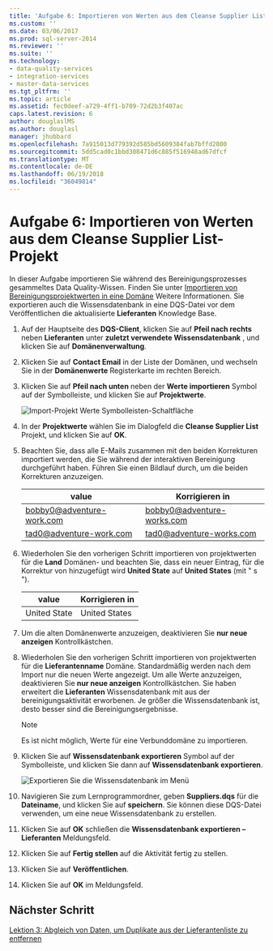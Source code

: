 ```yaml
---
title: 'Aufgabe 6: Importieren von Werten aus dem Cleanse Supplier List-Projekt | Microsoft Docs'
ms.custom: ''
ms.date: 03/06/2017
ms.prod: sql-server-2014
ms.reviewer: ''
ms.suite: ''
ms.technology:
- data-quality-services
- integration-services
- master-data-services
ms.tgt_pltfrm: ''
ms.topic: article
ms.assetid: fec0deef-a729-4ff1-b709-72d2b3f407ac
caps.latest.revision: 6
author: douglaslMS
ms.author: douglasl
manager: jhubbard
ms.openlocfilehash: 7a915013d779392d585bd5609384fab7bffd2800
ms.sourcegitcommit: 5dd5cad0c1bbd308471d6c885f516948ad67dfcf
ms.translationtype: MT
ms.contentlocale: de-DE
ms.lasthandoff: 06/19/2018
ms.locfileid: "36049814"
---
```

# <a name="task-6-importing-values-from-the-cleanse-supplier-list-project"></a>Aufgabe 6: Importieren von Werten aus dem Cleanse Supplier List-Projekt
  In dieser Aufgabe importieren Sie während des Bereinigungsprozesses gesammeltes Data Quality-Wissen. Finden Sie unter [Importieren von Bereinigungsprojektwerten in eine Domäne](http://msdn.microsoft.com/library/hh479581.aspx) Weitere Informationen. Sie exportieren auch die Wissensdatenbank in eine DQS-Datei vor dem Veröffentlichen die aktualisierte **Lieferanten** Knowledge Base.  
  
1.  Auf der Hauptseite des **DQS-Client**, klicken Sie auf **Pfeil nach rechts** neben **Lieferanten** unter **zuletzt verwendete Wissensdatenbank** , und klicken Sie auf **Domänenverwaltung**.  
  
2.  Klicken Sie auf **Contact Email** in der Liste der Domänen, und wechseln Sie in der **Domänenwerte** Registerkarte im rechten Bereich.  
  
3.  Klicken Sie auf **Pfeil nach unten** neben der **Werte importieren** Symbol auf der Symbolleiste, und klicken Sie auf **Projektwerte**.  
  
     ![Import-Projekt Werte Symbolleisten-Schaltfläche](../../2014/tutorials/media/et-importingvaluesfromthecslistproject-01.jpg "importieren (Symbolleistenschaltfläche)")  
  
4.  In der **Projektwerte** wählen Sie im Dialogfeld die **Cleanse Supplier List** Projekt, und klicken Sie auf **OK**.  
  
5.  Beachten Sie, dass alle E-Mails zusammen mit den beiden Korrekturen importiert werden, die Sie während der interaktiven Bereinigung durchgeführt haben. Führen Sie einen Bildlauf durch, um die beiden Korrekturen anzuzeigen.  
  
    |value|Korrigieren in|  
    |-----------|----------------|  
    |bobby0@adventure-work.com|bobby0@adventure-works.com|  
    |tad0@adventure-work.com|tad0@adventure-works.com|  
  
6.  Wiederholen Sie den vorherigen Schritt importieren von projektwerten für die **Land** Domänen- und beachten Sie, dass ein neuer Eintrag, für die Korrektur von hinzugefügt wird **United State** auf **United States** (mit " s ").  
  
    |value|Korrigieren in|  
    |-----------|----------------|  
    |United State|United States|  
  
7.  Um die alten Domänenwerte anzuzeigen, deaktivieren Sie **nur neue anzeigen** Kontrollkästchen.  
  
8.  Wiederholen Sie den vorherigen Schritt importieren von projektwerten für die **Lieferantenname** Domäne. Standardmäßig werden nach dem Import nur die neuen Werte angezeigt. Um alle Werte anzuzeigen, deaktivieren Sie **nur neue anzeigen** Kontrollkästchen. Sie haben erweitert die **Lieferanten** Wissensdatenbank mit aus der bereinigungsaktivität erworbenen. Je größer die Wissensdatenbank ist, desto besser sind die Bereinigungsergebnisse.  
  
    > [!NOTE]  
    >  Es ist nicht möglich, Werte für eine Verbunddomäne zu importieren.  
  
9. Klicken Sie auf **Wissensdatenbank exportieren** Symbol auf der Symbolleiste, und klicken Sie dann auf **Wissensdatenbank exportieren**.  
  
     ![Exportieren Sie die Wissensdatenbank im Menü](../../2014/tutorials/media/et-importingvaluesfromthecslistproject-02.jpg "Menü Wissensdatenbank exportieren")  
  
10. Navigieren Sie zum Lernprogrammordner, geben **Suppliers.dqs** für die **Dateiname**, und klicken Sie auf **speichern**. Sie können diese DQS-Datei verwenden, um eine neue Wissensdatenbank zu erstellen.  
  
11. Klicken Sie auf **OK** schließen die **Wissensdatenbank exportieren – Lieferanten** Meldungsfeld.  
  
12. Klicken Sie auf **Fertig stellen** auf die Aktivität fertig zu stellen.  
  
13. Klicken Sie auf **Veröffentlichen**.  
  
14. Klicken Sie auf **OK** im Meldungsfeld.  
  
## <a name="next-step"></a>Nächster Schritt  
 [Lektion 3: Abgleich von Daten, um Duplikate aus der Lieferantenliste zu entfernen](../../2014/tutorials/lesson-3-matching-data-to-remove-duplicates-from-supplier-list.md)  
  
  